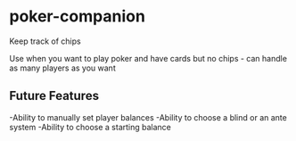 # poker-companion
Keep track of chips

Use when you want to play poker and have cards but no chips - can handle as many players as you want


## Future Features
-Ability to manually set player balances
-Ability to choose a blind or an ante system
-Ability to choose a starting balance

